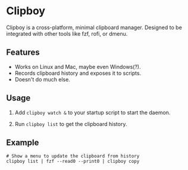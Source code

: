 # Clipboy

Clipboy is a cross-platform, minimal clipboard manager. Designed to be integrated with other tools
like fzf, rofi, or dmenu.

## Features

- Works on Linux and Mac, maybe even Windows(?).
- Records clipboard history and exposes it to scripts.
- Doesn't do much else.

## Usage

1. Add `clipboy watch &` to your startup script to start the daemon.

2. Run `clipboy list` to get the clipboard history.

## Example

```shell
# Show a menu to update the clipboard from history
clipboy list | fzf --read0 --print0 | clipboy copy
```
